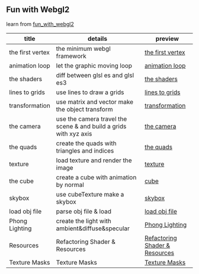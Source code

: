 ## Fun with Webgl2

learn from [fun_with_webgl2](https://www.youtube.com/watch?v=LtFujAtKM5I&list=PLMinhigDWz6emRKVkVIEAaePW7vtIkaIF&index=1)

| title            | details                                                      | preview                                                      |
| ---------------- | ------------------------------------------------------------ | ------------------------------------------------------------ |
| the first vertex | the minimum webgl framework                                  | [the first vertex](https://krapnikkk.github.io/fun_with_webgl2/lesson_001) |
| animation loop   | let the graphic moving loop                                  | [animation loop](https://krapnikkk.github.io/fun_with_webgl2/lesson_002) |
| the shaders      | diff between glsl es and glsl es3                            | [the shaders](https://krapnikkk.github.io/fun_with_webgl2/lesson_003) |
| lines to grids   | use lines to draw a grids                                    | [lines to grids](https://krapnikkk.github.io/fun_with_webgl2/lesson_004) |
| transformation   | use matrix and vector make the object transform              | [transformation](https://krapnikkk.github.io/fun_with_webgl2/lesson_05) |
| the camera       | use the camera travel the scene & and build a grids with xyz axis | [the camera](https://krapnikkk.github.io/fun_with_webgl2/lesson_006) |
| the quads        | create the quads with triangles and indices                  | [the quads](https://krapnikkk.github.io/fun_with_webgl2/lesson_007) |
| texture          | load texture and render the image                            | [texture](https://krapnikkk.github.io/fun_with_webgl2/lesson_008) |
| the cube         | create a cube with animation by normal                       | [cube](https://krapnikkk.github.io/fun_with_webgl2/lesson_009) |
| skybox           | use cubeTexture make a skybox                                | [skybox](https://krapnikkk.github.io/fun_with_webgl2/lesson_010) |
| load obj file    | parse obj file & load                                        | [load obj file](https://krapnikkk.github.io/fun_with_webgl2/lesson_011) |
| Phong Lighting    | create the light with ambient&diffuse&specular              | [Phong Lighting](https://krapnikkk.github.io/fun_with_webgl2/lesson_012) |
| Resources    | Refactoring Shader & Resources              | [Refactoring Shader & Resources](https://krapnikkk.github.io/fun_with_webgl2/lesson_013) |
| Texture Masks    | Texture Masks              | [Texture Masks](https://krapnikkk.github.io/fun_with_webgl2/lesson_014) |
